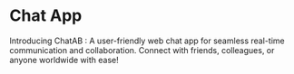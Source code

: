 # Chat App
 Introducing ChatAB : A user-friendly web chat app for seamless real-time communication and collaboration. Connect with friends, colleagues, or anyone worldwide with ease!
